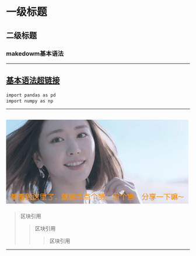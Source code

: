 # 一级标题
## 二级标题
### makedowm基本语法
---
[基本语法超链接](https://blog.csdn.net/u011630575/article/details/84866673)
---
```` 
import pandas as pd
import numpy as np
````
---
![图片超链接](1.gif)
---
> 区块引用
>> 区块引用
>>> 区块引用
---

